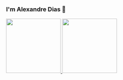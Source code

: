 ### I'm Alexandre Dias 👋 

<p align="justify">
  <a href="https://github.com/saidatom/github-readme-stats">
    <img
      height="150"
      src="https://github-readme-stats.vercel.app/api?username=saidatom&count_private=true&show_icons=true&custom_title=Github%20Status&show_icons=true"
    />
  </a>
   <a href="https://github.com/saidatom/github-readme-stats">
    <img
      height="150"
      src="https://github-readme-stats.vercel.app/api/top-langs/?username=saidatom&layout=compact" />
  </a>  
</p>

<!--
**saidatom/saidatom** is a ✨ _special_ ✨ repository because its `README.md` (this file) appears on your GitHub profile.

Here are some ideas to get you started:

- 🔭 I’m currently working on ...
- 🌱 I’m currently learning ...
- 👯 I’m looking to collaborate on ...
- 🤔 I’m looking for help with ...
- 💬 Ask me about ...
- 📫 How to reach me: ...
- 😄 Pronouns: ...
- ⚡ Fun fact: ...
-->

